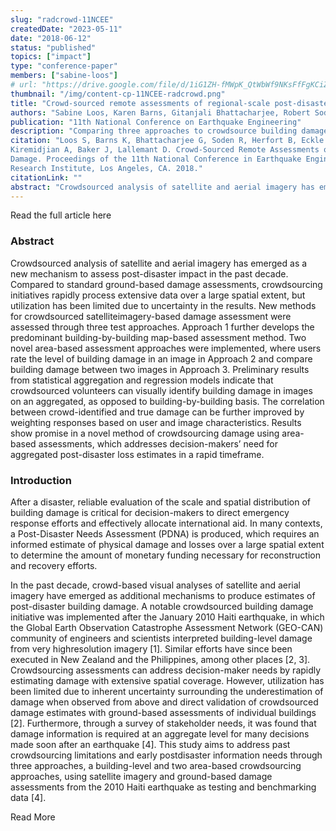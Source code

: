 ```yaml
---
slug: "radcrowd-11NCEE"
createdDate: "2023-05-11"
date: "2018-06-12"
status: "published"
topics: ["impact"]
type: "conference-paper"
members: ["sabine-loos"]
# url: "https://drive.google.com/file/d/1iG1ZH-fMWpK_QtWbWf9NKsFfFgKCiZFT/view?usp=sharing"
thumbnail: "/img/content-cp-11NCEE-radcrowd.png"
title: "Crowd-sourced remote assessments of regional-scale post-disaster damage"
authors: "Sabine Loos, Karen Barns, Gitanjali Bhattacharjee, Robert Soden, Benjamin Herfort, Melanie Eckle, Cristiano Giovando, Blake Girardot, Keiko Saito, Gregory Deierlein, Anne Kiremidjian, Jack Baker, and David Lallemant"
publication: "11th National Conference on Earthquake Engineering"
description: "Comparing three approaches to crowdsource building damage information using satellite imagery after a disaster."
citation: "Loos S, Barns K, Bhattacharjee G, Soden R, Herfort B, Eckle M, Giovando C, Girardot B, Saito K, Deierlein G,
Kiremidjian A, Baker J, Lallemant D. Crowd-Sourced Remote Assessments of Regional-Scale Post-Disaster
Damage. Proceedings of the 11th National Conference in Earthquake Engineering, Earthquake Engineering
Research Institute, Los Angeles, CA. 2018."
citationLink: ""
abstract: "Crowdsourced analysis of satellite and aerial imagery has emerged as a new mechanism to assess post-disaster impact in the past decade. Compared to standard ground-based damage assessments, crowdsourcing initiatives rapidly process extensive data over a large spatial extent, but utilization has been limited due to uncertainty in the results. New methods for crowdsourced satelliteimagery-based damage assessment were assessed through three test approaches. Approach 1 further develops the predominant building-by-building map-based assessment method. Two novel area-based assessment approaches were implemented, where users rate the level of building damage in an image in Approach 2 and compare building damage between two images in Approach 3. Preliminary results from statistical aggregation and regression models indicate that crowdsourced volunteers can visually identify building damage in images on an aggregated, as opposed to building-by-building basis. The correlation between crowd-identified and true damage can be further improved by weighting responses based on user and image characteristics. Results show promise in a novel method of crowdsourcing damage using area-based assessments, which addresses decision-makers’ need for aggregated post-disaster loss estimates in a rapid timeframe."
---
```


<Link is-button doOpenInNewTab to="https://drive.google.com/file/d/1iG1ZH-fMWpK_QtWbWf9NKsFfFgKCiZFT/view?usp=sharing"> Read the full article here </Link>

<br/>

### Abstract

Crowdsourced analysis of satellite and aerial imagery has emerged as a new mechanism to assess post-disaster impact in the past decade. Compared to standard ground-based damage assessments, crowdsourcing initiatives rapidly process extensive data over a large spatial extent, but utilization has been limited due to uncertainty in the results. New methods for crowdsourced satelliteimagery-based damage assessment were assessed through three test approaches. Approach 1 further develops the predominant building-by-building map-based assessment method. Two novel area-based assessment approaches were implemented, where users rate the level of building damage in an image in Approach 2 and compare building damage between two images in Approach 3. Preliminary results from statistical aggregation and regression models indicate that crowdsourced volunteers can visually identify building damage in images on an aggregated, as opposed to building-by-building basis. The correlation between crowd-identified and true damage can be further improved by weighting responses based on user and image characteristics. Results show promise in a novel method of crowdsourcing damage using area-based assessments, which addresses decision-makers’ need for aggregated post-disaster loss estimates in a rapid timeframe.

### Introduction
After a disaster, reliable evaluation of the scale and spatial distribution of building damage is
critical for decision-makers to direct emergency response efforts and effectively allocate
international aid. In many contexts, a Post-Disaster Needs Assessment (PDNA) is produced, which
requires an informed estimate of physical damage and losses over a large spatial extent to
determine the amount of monetary funding necessary for reconstruction and recovery efforts.

 In the past decade, crowd-based visual analyses of satellite and aerial imagery have
emerged as additional mechanisms to produce estimates of post-disaster building damage. A
notable crowdsourced building damage initiative was implemented after the January 2010 Haiti
earthquake, in which the Global Earth Observation Catastrophe Assessment Network (GEO-CAN)
community of engineers and scientists interpreted building-level damage from very highresolution imagery [1]. Similar efforts have since been executed in New Zealand and the
Philippines, among other places [2, 3]. Crowdsourcing assessments can address decision-maker
needs by rapidly estimating damage with extensive spatial coverage. However, utilization has been
limited due to inherent uncertainty surrounding the underestimation of damage when observed
from above and direct validation of crowdsourced damage estimates with ground-based
assessments of individual buildings [2]. Furthermore, through a survey of stakeholder needs, it
was found that damage information is required at an aggregate level for many decisions made soon
after an earthquake [4]. This study aims to address past crowdsourcing limitations and early postdisaster information needs through three approaches, a building-level and two area-based
crowdsourcing approaches, using satellite imagery and ground-based damage assessments from
the 2010 Haiti earthquake as testing and benchmarking data [4].
<Link is-button doOpenInNewTab to="https://drive.google.com/file/d/1iG1ZH-fMWpK_QtWbWf9NKsFfFgKCiZFT/view?usp=sharing"> Read More </Link>
